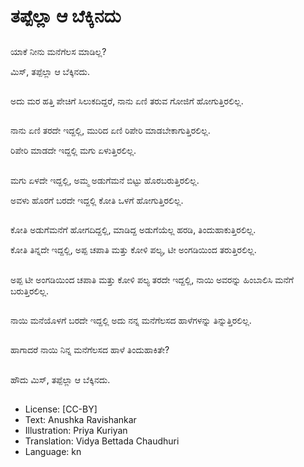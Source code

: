 # ತಪ್ಪೆಲ್ಲಾ ಆ ಬೆಕ್ಕಿನದು

##
ಯಾಕೆ ನೀನು ಮನೆಗೆಲಸ ಮಾಡಿಲ್ಲ?

ಮಿಸ್, ತಪ್ಪೆಲ್ಲಾ ಆ ಬೆಕ್ಕಿನದು.

##
ಅದು ಮರ ಹತ್ತಿ ಪೇಚಿಗೆ ಸಿಲುಕದಿದ್ದರೆ, ನಾನು ಏಣಿ ತರುವ ಗೋಜಿಗೆ ಹೋಗುತ್ತಿರಲಿಲ್ಲ.

##
ನಾನು ಏಣಿ ತರದೇ ಇದ್ದಲ್ಲಿ, ಮುರಿದ ಏಣಿ ರಿಪೇರಿ ಮಾಡಬೇಕಾಗುತ್ತಿರಲಿಲ್ಲ.

ರಿಪೇರಿ ಮಾಡದೇ ಇದ್ದಲ್ಲಿ ಮಗು ಏಳುತ್ತಿರಲಿಲ್ಲ.

##
ಮಗು ಏಳದೇ ಇದ್ದಲ್ಲಿ, ಅಮ್ಮ ಅಡುಗೆಮನೆ ಬಿಟ್ಟು ಹೊರಬರುತ್ತಿರಲಿಲ್ಲ.

ಅವಳು ಹೊರಗೆ ಬರದೇ ಇದ್ದಲ್ಲಿ ಕೋತಿ ಒಳಗೆ ಹೋಗುತ್ತಿರಲಿಲ್ಲ.

##
ಕೋತಿ ಅಡುಗೆಮನೆಗೆ ಹೋಗದಿದ್ದಲ್ಲಿ, ಮಾಡಿದ್ದ ಅಡುಗೆಯೆಲ್ಲ ಹರಡಿ, ತಿಂದುಹಾಕುತ್ತಿರಲಿಲ್ಲ.

ಕೋತಿ ತಿನ್ನದೇ ಇದ್ದಲ್ಲಿ, ಅಪ್ಪ ಚಪಾತಿ ಮತ್ತು ಕೋಳಿ ಪಲ್ಯ, ಟೀ ಅಂಗಡಿಯಿಂದ ತರುತ್ತಿರಲಿಲ್ಲ.

##
ಅಪ್ಪ ಟೀ ಅಂಗಡಿಯಿಂದ ಚಪಾತಿ ಮತ್ತು ಕೋಳಿ ಪಲ್ಯ ತರದೇ ಇದ್ದಲ್ಲಿ, ನಾಯಿ ಅವರನ್ನು ಹಿಂಬಾಲಿಸಿ ಮನೆಗೆ ಬರುತ್ತಿರಲಿಲ್ಲ.

##
ನಾಯಿ ಮನೆಯೊಳಗೆ ಬರದೇ ಇದ್ದಲ್ಲಿ ಅದು ನನ್ನ ಮನೆಗೆಲಸದ ಹಾಳೆಗಳನ್ನು ತಿನ್ನುತ್ತಿರಲಿಲ್ಲ.

##
ಹಾಗಾದರೆ ನಾಯಿ ನಿನ್ನ ಮನೆಗೆಲಸದ ಹಾಳೆ ತಿಂದುಹಾಕಿತೇ?

##
ಹೌದು ಮಿಸ್, ತಪ್ಪೆಲ್ಲಾ ಆ ಬೆಕ್ಕಿನದು.

##
* License: [CC-BY]
* Text: Anushka Ravishankar
* Illustration: Priya Kuriyan
* Translation: Vidya Bettada Chaudhuri
* Language: kn
